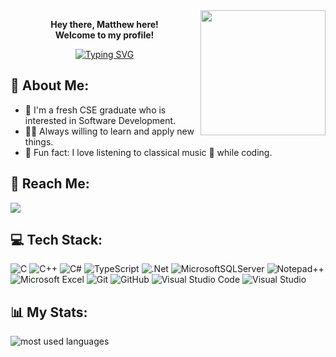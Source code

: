 <img width="200" align="right" src="https://cdn.dribbble.com/users/1377046/screenshots/10971079/media/5fcd0866ea503faa3c1a8f5dad6015f9.gif">
<p align="center"><strong>
  Hey there, Matthew here!<br>Welcome to my profile!<br>
</p></strong>

 <!-- Typing SVG by DenverCoder1 - https://github.com/DenverCoder1/readme-typing-svg -->
<p align="center">
<a href="https://git.io/typing-svg"><img src="https://readme-typing-svg.demolab.com?font=Pixelify+Sans&duration=2000&pause=1000&center=true&vCenter=true&random=false&width=410&height=70&separator=%3C&lines=Computer+and+Systems+Engineer%3C_delay_ms(1000);" alt="Typing SVG" /></a>
</p> 

## 👀 About Me: 
- 🏢 I'm a fresh CSE graduate who is interested in Software Development.
- 👨‍💻 Always willing to learn and apply new things.
- :violin: Fun fact: I love listening to classical music 🎵 while coding.

## 🚀 Reach Me:
<a href="https://www.linkedin.com/in/matthew-maged-43460bbb/" target="_blank"><img src="https://img.shields.io/badge/LinkedIn-05122A?style=for-the-badge&logo=linkedin&logoColor=white"/></a>

## 💻 Tech Stack:
![C](https://img.shields.io/badge/c-%2300599C.svg?style=for-the-badge&logo=c&logoColor=white)
![C++](https://img.shields.io/badge/c++-%2300599C.svg?style=for-the-badge&logo=c%2B%2B&logoColor=white)
![C#](https://img.shields.io/badge/c%23-%23239120.svg?style=for-the-badge&logo=csharp&logoColor=white)
![TypeScript](https://img.shields.io/badge/typescript-%23007ACC.svg?style=for-the-badge&logo=typescript&logoColor=white)
![.Net](https://img.shields.io/badge/.NET-5C2D91?style=for-the-badge&logo=.net&logoColor=white)
![MicrosoftSQLServer](https://img.shields.io/badge/Microsoft%20SQL%20Server-CC2927?style=for-the-badge&logo=microsoft%20sql%20server&logoColor=white)
![Notepad++](https://img.shields.io/badge/Notepad++-90E59A.svg?style=for-the-badge&logo=notepad%2b%2b&logoColor=black)
![Microsoft Excel](https://img.shields.io/badge/Microsoft_Excel-217346?style=for-the-badge&logo=microsoft-excel&logoColor=white)
![Git](https://img.shields.io/badge/git-%23F05033.svg?style=for-the-badge&logo=git&logoColor=white)
![GitHub](https://img.shields.io/badge/github-%23121011.svg?style=for-the-badge&logo=github&logoColor=white)
![Visual Studio Code](https://img.shields.io/badge/Visual%20Studio%20Code-0078d7.svg?style=for-the-badge&logo=visual-studio-code&logoColor=white)
![Visual Studio](https://img.shields.io/badge/Visual%20Studio-5C2D91.svg?style=for-the-badge&logo=visual-studio&logoColor=white)


## 📊 My Stats:
<img align="left" src="https://github-readme-stats.vercel.app/api/top-langs?username=Matthew-Maged&show_icons=true&locale=en&layout=compact&theme=radical" alt="most used languages" />

<!--
<p align = "left">
<a href="https://git.io/streak-stats"><img src="http://github-readme-streak-stats.herokuapp.com?user=Matthew-Maged&theme=windows-dark&border_radius=2.4&date_format=M%20j%5B%2C%20Y%5D&dates=FFFFFF&ring=EB243D&fire=FFA500&border=EB5454&hide_longest_streak=true" alt="GitHub Streak" /></a>
</p>
-->

<!-- <a href="https://komarev.com/ghpvc/?username=Matthew-Maged&style=for-the-badge">
    <img src="https://komarev.com/ghpvc/?username=MatthewMaged&style=for-the-badge">
</a>
-->


